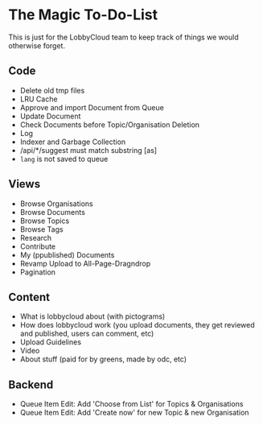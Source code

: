 # The Magic To-Do-List

This is just for the LobbyCloud team to keep track of things we would otherwise forget.

## Code

* Delete old tmp files
* LRU Cache
* Approve and import Document from Queue
* Update Document
* Check Documents before Topic/Organisation Deletion
* Log
* Indexer and Garbage Collection
* /api/*/suggest must match substring [as]
* `lang` is not saved to queue

## Views

* Browse Organisations
* Browse Documents
* Browse Topics
* Browse Tags
* Research
* Contribute
* My (ppublished) Documents
* Revamp Upload to All-Page-Dragndrop
* Pagination

## Content

* What is lobbycloud about (with pictograms)
* How does lobbycloud work (you upload documents, they get reviewed and published, users can comment, etc)
* Upload Guidelines
* Video
* About stuff (paid for by greens, made by odc, etc)

## Backend

* Queue Item Edit: Add 'Choose from List' for Topics & Organisations
* Queue Item Edit: Add 'Create now' for new Topic & new Organisation


